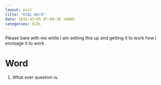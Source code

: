 ```yaml
---
layout: post
title: "ECDL Word"
date: 2016-03-05 07:00:28 +0000
categories: ECDL
---
```

Please bare with me while I am setting this up and getting it
to work how I envisage it to work.

# Word #

1. What ever question is.
